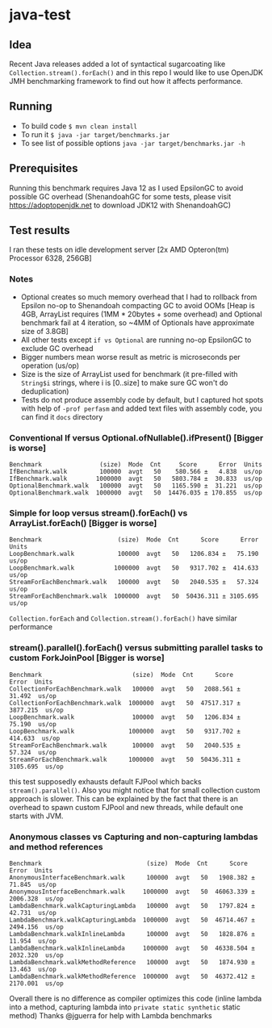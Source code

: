 # java-test

## Idea
Recent Java releases added a lot of syntactical sugarcoating like `Collection.stream().forEach()` and in this repo
I would like to use OpenJDK JMH benchmarking framework to find out how it affects performance.

## Running

- To build code `$ mvn clean install`
- To run it `$ java -jar target/benchmarks.jar`
- To see list of possible options `java -jar target/benchmarks.jar -h`

## Prerequisites

Running this benchmark requires Java 12 as I used EpsilonGC to avoid possible GC overhead (ShenandoahGC for some tests, please visit https://adoptopenjdk.net to download JDK12 with ShenandoahGC)

## Test results
I ran these tests on idle development server [2x AMD Opteron(tm) Processor 6328, 256GB]
### Notes
- Optional creates so much memory overhead that I had to rollback from Epsilon no-op to Shenandoah compacting GC to avoid OOMs [Heap is 4GB, ArrayList requires (1MM * 20bytes + some overhead) and Optional benchmark fail at 4 iteration, so ~4MM of Optionals have approximate size of 3.8GB]
- All other tests except `if vs Optional` are running no-op EpsilonGC to exclude GC overhead
- Bigger numbers mean worse result as metric is microseconds per operation (us/op)
- Size is the size of ArrayList used for benchmark (it pre-filled with `String$i` strings, where i is [0..size] to make sure GC won't do deduplication)
- Tests do not produce assembly code by default, but I captured hot spots with help of `-prof perfasm` and added text files with assembly code, you can find it `docs` directory

### Conventional If versus Optional.ofNullable().ifPresent() [Bigger is worse]
```
Benchmark                (size)  Mode  Cnt     Score      Error  Units
IfBenchmark.walk         100000  avgt   50    580.566 ±   4.838  us/op
IfBenchmark.walk        1000000  avgt   50   5803.784 ±  30.833  us/op
OptionalBenchmark.walk   100000  avgt   50   1165.590 ±  31.221  us/op
OptionalBenchmark.walk  1000000  avgt   50  14476.035 ± 170.855  us/op
```

### Simple for loop versus stream().forEach() vs ArrayList.forEach() [Bigger is worse]
```
Benchmark                     (size)  Mode  Cnt      Score      Error  Units
LoopBenchmark.walk            100000  avgt   50   1206.834 ±   75.190  us/op
LoopBenchmark.walk           1000000  avgt   50   9317.702 ±  414.633  us/op
StreamForEachBenchmark.walk   100000  avgt   50   2040.535 ±   57.324  us/op
StreamForEachBenchmark.walk  1000000  avgt   50  50436.311 ± 3105.695  us/op
```
`Collection.forEach` and `Collection.stream().forEach()` have similar performance

### stream().parallel().forEach() versus submitting parallel tasks to custom ForkJoinPool [Bigger is worse]
```
Benchmark                         (size)  Mode  Cnt      Score      Error  Units
CollectionForEachBenchmark.walk   100000  avgt   50   2088.561 ±   31.492  us/op
CollectionForEachBenchmark.walk  1000000  avgt   50  47517.317 ± 3877.215  us/op
LoopBenchmark.walk                100000  avgt   50   1206.834 ±   75.190  us/op
LoopBenchmark.walk               1000000  avgt   50   9317.702 ±  414.633  us/op
StreamForEachBenchmark.walk       100000  avgt   50   2040.535 ±   57.324  us/op
StreamForEachBenchmark.walk      1000000  avgt   50  50436.311 ± 3105.695  us/op
```
this test supposedly exhausts default FJPool which backs `stream().parallel()`.
Also you might notice that for small collection custom approach is slower. This can be explained by the fact that 
there is an overhead to spawn custom FJPool and new threads, while default one starts with JVM.

### Anonymous classes vs Capturing and non-capturing lambdas and method references
```
Benchmark                             (size)  Mode  Cnt      Score      Error  Units
AnonymousInterfaceBenchmark.walk      100000  avgt   50   1908.382 ±   71.845  us/op
AnonymousInterfaceBenchmark.walk     1000000  avgt   50  46063.339 ± 2006.328  us/op
LambdaBenchmark.walkCapturingLambda   100000  avgt   50   1797.824 ±   42.731  us/op
LambdaBenchmark.walkCapturingLambda  1000000  avgt   50  46714.467 ± 2494.156  us/op
LambdaBenchmark.walkInlineLambda      100000  avgt   50   1828.876 ±   11.954  us/op
LambdaBenchmark.walkInlineLambda     1000000  avgt   50  46338.504 ± 2032.320  us/op
LambdaBenchmark.walkMethodReference   100000  avgt   50   1874.930 ±   13.463  us/op
LambdaBenchmark.walkMethodReference  1000000  avgt   50  46372.412 ± 2170.001  us/op
```
Overall there is no difference as compiler optimizes this code (inline lambda into a method, capturing lambda into
`private static synthetic` static method)
Thanks @jguerra for help with Lambda benchmarks